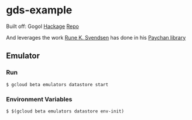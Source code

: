 # gds-example

Built off: Gogol [Hackage](https://hackage.haskell.org/package/gogol) [Repo](https://github.com/brendanhay/gogol)

And leverages the work [Rune K. Svendsen](https://github.com/runeksvendsen) has done in his [Paychan library](https://github.com/runeksvendsen/paychan-datastore)


## Emulator

### Run

    $ gcloud beta emulators datastore start

### Environment Variables

    $ $(gcloud beta emulators datastore env-init)

